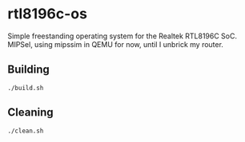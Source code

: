 # rtl8196c-os
Simple freestanding operating system for the Realtek RTL8196C SoC.
MIPSel, using mipssim in QEMU for now, until I unbrick my router.

## Building
`./build.sh`

## Cleaning
`./clean.sh`
